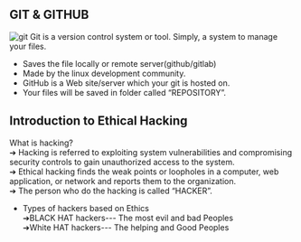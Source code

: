 ## GIT & GITHUB

![git](png)
Git is a version control
system or tool. Simply, a
system to manage your files.

- Saves the file locally or remote
  server(github/gitlab)
- Made by the linux development community.
- GitHub is a Web site/server
  which your git is hosted on.
- Your files will be saved in folder called “REPOSITORY”.

## Introduction to Ethical Hacking

What is hacking? <br>
➔ Hacking is referred to exploiting system vulnerabilities
and compromising security controls to gain unauthorized
access to the system.<br>
➔ Ethical hacking finds the weak points or loopholes in a
computer, web application, or network and reports them
to the organization.<br>
➔ The person who do the hacking is called “HACKER”.

- Types of hackers based on Ethics<br>
  ➔BLACK HAT hackers---
  The most evil and bad Peoples<br>
  ➔White HAT hackers---
  The helping and Good Peoples
